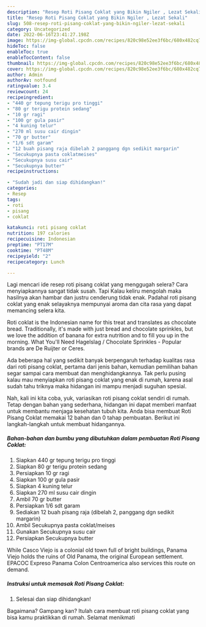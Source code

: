 ```yaml
---
description: "Resep Roti Pisang Coklat yang Bikin Ngiler , Lezat Sekali"
title: "Resep Roti Pisang Coklat yang Bikin Ngiler , Lezat Sekali"
slug: 508-resep-roti-pisang-coklat-yang-bikin-ngiler-lezat-sekali
category: Uncategorized
date: 2022-06-16T23:41:27.198Z
image: https://img-global.cpcdn.com/recipes/820c98e52ee3f6bc/680x482cq70/roti-pisang-coklat-foto-resep-utama.jpg
hideToc: false
enableToc: true
enableTocContent: false
thumbnail: https://img-global.cpcdn.com/recipes/820c98e52ee3f6bc/680x482cq70/roti-pisang-coklat-foto-resep-utama.jpg
cover: https://img-global.cpcdn.com/recipes/820c98e52ee3f6bc/680x482cq70/roti-pisang-coklat-foto-resep-utama.jpg
author: Admin
authorAv: notfound
ratingvalue: 3.4
reviewcount: 24
recipeingredient:
- "440 gr tepung terigu pro tinggi"
- "80 gr terigu protein sedang"
- "10 gr ragi"
- "100 gr gula pasir"
- "4 kuning telur"
- "270 ml susu cair dingin"
- "70 gr butter"
- "1/6 sdt garam"
- "12 buah pisang raja dibelah 2 panggang dgn sedikit margarin"
- "Secukupnya pasta coklatmeises"
- "Secukupnya susu cair"
- "Secukupnya butter"
recipeinstructions:

- "Sudah jadi dan siap dihidangkan!"
categories:
- Resep
tags:
- roti
- pisang
- coklat

katakunci: roti pisang coklat 
nutrition: 197 calories
recipecuisine: Indonesian
preptime: "PT17M"
cooktime: "PT48M"
recipeyield: "2"
recipecategory: Lunch

---
```



Lagi mencari ide resep roti pisang coklat yang menggugah selera? Cara menyiapkannya sangat tidak susah. Tapi Kalau keliru mengolah maka hasilnya akan hambar dan justru cenderung tidak enak. Padahal roti pisang coklat yang enak selayaknya mempunyai aroma dan cita rasa yang dapat memancing selera kita.


Roti coklat is the Indonesian name for this treat and translates as chocolate bread. Traditionally, it&#39;s made with just bread and chocolate sprinkles, but we love the addition of banana for extra nutrition and to fill you up in the morning. What You&#39;ll Need Hagelslag / Chocolate Sprinkles - Popular brands are De Ruijter or Ceres.

Ada beberapa hal yang sedikit banyak berpengaruh terhadap kualitas rasa dari roti pisang coklat, pertama dari jenis bahan, kemudian pemilihan bahan segar sampai cara membuat dan menghidangkannya. Tak perlu pusing kalau mau menyiapkan roti pisang coklat yang enak di rumah, karena asal sudah tahu triknya maka hidangan ini mampu menjadi suguhan spesial.


Nah, kali ini kita coba, yuk, variasikan roti pisang coklat sendiri di rumah. Tetap dengan bahan yang sederhana, hidangan ini dapat memberi manfaat untuk membantu menjaga kesehatan tubuh kita. Anda bisa membuat Roti Pisang Coklat memakai 12 bahan dan 0 tahap pembuatan. Berikut ini langkah-langkah untuk membuat hidangannya.

<!--inarticleads1-->

##### Bahan-bahan dan bumbu yang dibutuhkan dalam pembuatan Roti Pisang Coklat:

1. Siapkan 440 gr tepung terigu pro tinggi
1. Siapkan 80 gr terigu protein sedang
1. Persiapkan 10 gr ragi
1. Siapkan 100 gr gula pasir
1. Siapkan 4 kuning telur
1. Siapkan 270 ml susu cair dingin
1. Ambil 70 gr butter
1. Persiapkan 1/6 sdt garam
1. Sediakan 12 buah pisang raja (dibelah 2, panggang dgn sedikit margarin)
1. Ambil Secukupnya pasta coklat/meises
1. Gunakan Secukupnya susu cair
1. Persiapkan Secukupnya butter


While Casco Viejo is a colonial old town full of bright buildings, Panama Viejo holds the ruins of Old Panama, the original European settlement. EPACOC Expreso Panama Colon Centroamerica also services this route on demand. 

<!--inarticleads2-->

##### Instruksi untuk memasak Roti Pisang Coklat:


1. Selesai dan siap dihidangkan!



Bagaimana? Gampang kan? Itulah cara membuat roti pisang coklat yang bisa kamu praktikkan di rumah. Selamat menikmati
